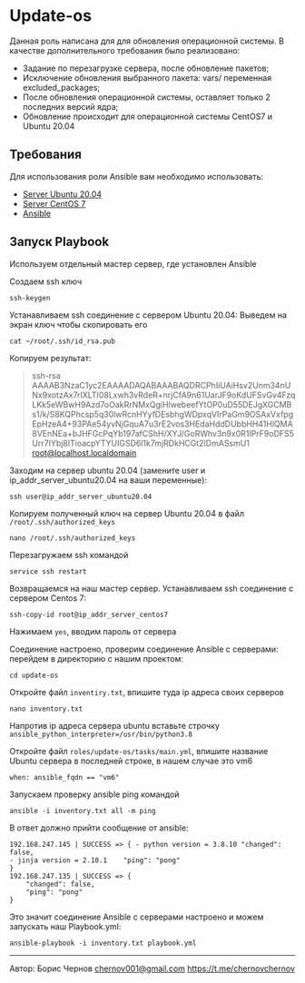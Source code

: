 Update-os
=========

Данная роль написана для для обновления операционной системы.
В качестве дополнительного требования было реализовано:
- Задание по перезагрузке сервера, после обновление пакетов;
- Исключение обновления выбранного пакета: vars/ переменная excluded_packages;
- После обновления операционной системы, оставляет только 2 последних версий ядра;
- Обновление происходит для операционной системы CentOS7 и Ubuntu 20.04

Требования
-------------
Для использования роли Ansible вам необходимо использовать:
- [Server Ubuntu 20.04]
- [Server CentOS 7]
- [Ansible]

Запуск Playbook
---------------

Используем отдельный мастер сервер, где установлен Ansible

Создаем ssh ключ
```
ssh-keygen
```
Устанавливаем ssh соединение с сервером Ubuntu 20.04: 
Выведем на экран ключ чтобы скопировать его
```
cat ~/root/.ssh/id_rsa.pub
```
Копируем результат:
> ssh-rsa AAAAB3NzaC1yc2EAAAADAQABAAABAQDRCPhIiUAiHsv2Unm34nUNx9xotzAx7rIXLTI08Lxwh3vRdeR+nrjCfA9n61UarJF9oKdUFSvGv4FzqLKk5eWBwH9Azd7oOakRrNMxQgiHlwebeefYtOP0uD55DEJgXGCMBs1/k/S8KQPhcsp5q30lwRcnHYyfDEsbhgWDpxqVIrPaGm9OSAxVxfpgEpHzeA4+93PAe54yvNjGquA7u3rE2vos3HEdaHddDUbbHH41HlQMA8VEnNEa+bJHFGcPqYb197afCShH/XYJ/GoRWhv3n9x0R1IPrF9oDFS5Urr7IYbj8ITioacpYTYUIGSD6l1k7mjRDkHCGt2IDmASsmU1 root@localhost.localdomain

Заходим на сервер ubuntu 20.04 (замените user и ip_addr_server_ubuntu20.04 на ваши переменные):
```
ssh user@ip_addr_server_ubuntu20.04
```
Копируем полученный ключ на сервер Ubuntu 20.04 в файл `/root/.ssh/authorized_keys`
```
nano /root/.ssh/authorized_keys
```

Перезагружаем ssh командой 
``` 
service ssh restart 
``` 
Возвращаемся на наш мастер сервер. Устанавливаем ssh соединение с сервером Centos 7:
```
ssh-copy-id root@ip_addr_server_centos7
```
Нажимаем `yes`, вводим пароль от сервера

Соединение настроено, проверим соединение Ansible c серверами: перейдем в директорию с нашим проектом: 
``` 
cd update-os 
``` 
Откройте файл `inventiry.txt`, впишите туда ip адреса своих серверов 
``` 
nano inventory.txt 
``` 
Напротив ip адреса сервера ubuntu вставьте строчку `ansible_python_interpreter=/usr/bin/python3.8`

Откройте файл `roles/update-os/tasks/main.yml`, впишите название Ubuntu сервера в последней строке, в нашем случае это vm6 
``` 
when: ansible_fqdn == "vm6"
``` 

Запускаем проверку ansible ping командой 
``` 
ansible -i inventory.txt all -m ping 
``` 
В ответ должно прийти сообщение от ansible: 
``` 
192.168.247.145 | SUCCESS => { - python version = 3.8.10 "changed": false,
- jinja version = 2.10.1    "ping": "pong"
}
192.168.247.135 | SUCCESS => {
    "changed": false,
    "ping": "pong"
}
```
Это значит соединение Ansible с серверами настроено и можем запускать наш Playbook.yml:
```
ansible-playbook -i inventory.txt playbook.yml
```

[Ansible]: <https://docs.ansible.com>
[Server Ubuntu 20.04]: <https://releases.ubuntu.com/focal/>
[Server CentOS 7]: <https://www.centos.org/download/>


-------------------

Автор: Борис Чернов <chernov001@gmail.com>
https://t.me/chernovchernov

